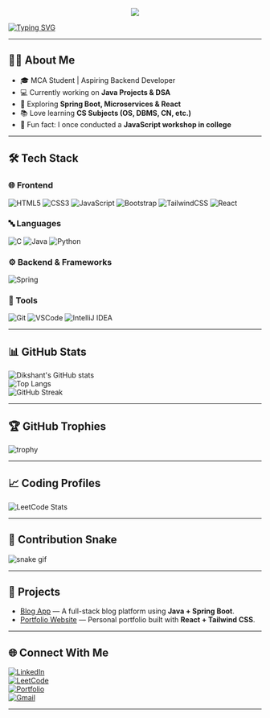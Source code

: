 <!-- Header with Typing Effect -->
<!-- Profile Banner -->
<p align="center">
  <img src="https://capsule-render.vercel.app/api?type=waving&color=0:6A82FB,100:FC5C7D&height=200&section=header&text=Hey%20I'm%20Dikshant%20Chauhan%20👋&fontSize=40&fontColor=fff&animation=fadeIn" />
</p>

<!-- Typing Animation -->
[![Typing SVG](https://readme-typing-svg.herokuapp.com?color=F70000&size=24&lines=Hey+I'm+Dikshant+Chauhan;Aspiring+Backend+Developer;Learning+Java+%26+Spring+Boot;DSA+Enthusiast)](https://git.io/typing-svg)

---

## 👨‍🎓 About Me
- 🎓 MCA Student | Aspiring Backend Developer  
- 💻 Currently working on **Java Projects & DSA**  
- 🚀 Exploring **Spring Boot, Microservices & React**  
- 📚 Love learning **CS Subjects (OS, DBMS, CN, etc.)**  
- 🎤 Fun fact: I once conducted a **JavaScript workshop in college**  

---

## 🛠️ Tech Stack

### 🌐 Frontend
![HTML5](https://img.icons8.com/color/48/html-5.png) 
![CSS3](https://img.icons8.com/color/48/css3.png) 
![JavaScript](https://img.icons8.com/color/48/javascript.png) 
![Bootstrap](https://img.icons8.com/color/48/bootstrap.png) 
![TailwindCSS](https://img.icons8.com/color/48/tailwindcss.png) 
![React](https://img.icons8.com/color/48/react-native.png)

### 🔤 Languages
![C](https://img.icons8.com/color/48/c-programming.png)
![Java](https://img.icons8.com/color/48/java-coffee-cup-logo.png)
![Python](https://img.icons8.com/color/48/python.png)

### ⚙️ Backend & Frameworks
![Spring](https://img.icons8.com/color/48/spring-logo.png)

### 🧰 Tools
![Git](https://img.icons8.com/color/48/git.png)
![VSCode](https://img.icons8.com/color/48/visual-studio-code-2019.png)
![IntelliJ IDEA](https://img.icons8.com/color/48/intellij-idea.png)

---

## 📊 GitHub Stats
![Dikshant's GitHub stats](https://github-readme-stats.vercel.app/api?username=YOUR_USERNAME&show_icons=true&theme=radical)  
![Top Langs](https://github-readme-stats.vercel.app/api/top-langs/?username=YOUR_USERNAME&layout=compact&theme=radical)  
![GitHub Streak](https://streak-stats.demolab.com/?user=YOUR_USERNAME&theme=radical)

---

## 🏆 GitHub Trophies
![trophy](https://github-profile-trophy.vercel.app/?username=YOUR_USERNAME&theme=radical&margin-w=15&margin-h=15)

---

## 📈 Coding Profiles
![LeetCode Stats](https://leetcard.jacoblin.cool/YOUR_LEETCODE_USERNAME?theme=dark&font=Karma&ext=heatmap)

---

## 🐍 Contribution Snake
![snake gif](https://github.com/YOUR_USERNAME/YOUR_USERNAME/blob/output/github-contribution-grid-snake.svg)

---

## 🚀 Projects
- [Blog App](https://github.com/YOUR_USERNAME/BlogApp) — A full-stack blog platform using **Java + Spring Boot**.  
- [Portfolio Website](https://github.com/YOUR_USERNAME/Portfolio) — Personal portfolio built with **React + Tailwind CSS**.  

---

## 🌐 Connect With Me
[![LinkedIn](https://img.shields.io/badge/LinkedIn-blue?logo=linkedin&logoColor=white)](YOUR_LINKEDIN)  
[![LeetCode](https://img.shields.io/badge/LeetCode-orange?logo=leetcode&logoColor=white)](https://leetcode.com/YOUR_LEETCODE_USERNAME/)  
[![Portfolio](https://img.shields.io/badge/Portfolio-black?logo=vercel&logoColor=white)](YOUR_PORTFOLIO)  
[![Gmail](https://img.shields.io/badge/Gmail-red?logo=gmail&logoColor=white)](mailto:YOUR_EMAIL)  

---
